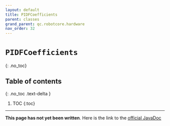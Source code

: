 ```yaml
---
layout: default
title: PIDFCoefficients
parent: classes
grand_parent: qc.robotcore.hardware
nav_order: 32
---
```

# `PIDFCoefficients`
{: .no_toc}

## Table of contents
{: .no_toc .text-delta }

1. TOC
{:toc}
---
**This page has not yet been written**. Here is the link to the [official JavaDoc](https://ftctechnh.github.io/ftc_app/doc/javadoc/com/qualcomm/robotcore/hardware/PIDFCoefficients.html)
        